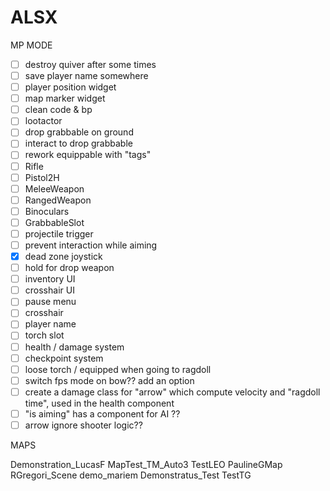 # ALSX

MP MODE

- [ ] destroy quiver after some times
- [ ] save player name somewhere
- [ ] player position widget 
- [ ] map marker widget 
- [ ] clean code & bp
- [ ] lootactor
- [ ] drop grabbable on ground
- [ ] interact to drop grabbable
- [ ] rework equippable with "tags"
- [ ] Rifle
- [ ] Pistol2H
- [ ] MeleeWeapon
- [ ] RangedWeapon
- [ ] Binoculars
- [ ] GrabbableSlot
- [ ] projectile trigger
- [ ] prevent interaction while aiming
- [x] dead zone joystick
- [ ] hold for drop weapon
- [ ] inventory UI
- [ ] crosshair UI
- [ ] pause menu
- [ ] crosshair
- [ ] player name
- [ ] torch slot
- [ ] health / damage system
- [ ] checkpoint system
- [ ] loose torch / equipped when going to ragdoll
- [ ] switch fps mode on bow?? add an option
- [ ] create a damage class for "arrow" which compute velocity and "ragdoll time", used in the health component
- [ ] "is aiming" has a component for AI ?? 
- [ ] arrow ignore shooter logic??

MAPS

Demonstration_LucasF
MapTest_TM_Auto3
TestLEO
PaulineGMap
RGregori_Scene
demo_mariem
Demonstratus_Test
TestTG